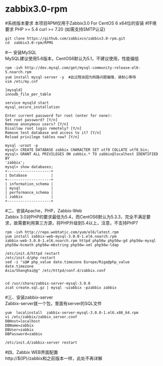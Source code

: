 # zabbix3.0-rpm
#系统版本要求
本项目RPM仅用于Zabbix3.0 For CentOS 6 x64位的安装
#环境要求
PHP >= 5.4
curl >= 7.20 (如需支持SMTP认证)
```
git clone https://github.com/zabbixcn/zabbix3.0-rpm.git
cd  zabbix3.0-rpm/RPMS
```
#一 安装MySQL   
MySQL建议使用5.6版本，CentOS6默认为5.1，不建议使用，性能偏低
```
rpm -ivh http://dev.mysql.com/get/mysql-community-release-el6-5.noarch.rpm
yum install mysql-server -y  #此过程会因为网路问题偏慢，请耐心等待
vim /etc/my.cnf

[mysqld]
innodb_file_per_table

service mysqld start
mysql_secure_installation

Enter current password for root (enter for none):
Set root password? [Y/n]
Remove anonymous users? [Y/n]
Disallow root login remotely? [Y/n]
Remove test database and access to it? [Y/n]
Reload privilege tables now? [Y/n]

mysql -uroot -p
mysql> CREATE DATABASE zabbix CHARACTER SET utf8 COLLATE utf8_bin;
mysql> GRANT ALL PRIVILEGES ON zabbix.* TO zabbix@localhost IDENTIFIED BY
'zabbix';
mysql> show databases;
+--------------------+     
| Database           |     
+--------------------+     
| information_schema |     
| mysql              |     
| performance_schema |     
| zabbix             |     
+--------------------+     
```
#二、安装Apache，PHP，Zabbix-Web   
Zabbix
3.0对PHP的要求最低为5.4，而CentOS6默认为5.3.3，完全不满足要求，故需要利用第三方源，将PHP升级到5.4以上，注意，不支持PHP7
```
rpm -ivh http://repo.webtatic.com/yum/el6/latest.rpm
yum install zabbix-web-mysql-3.0.0-1.el6.noarch.rpm
zabbix-web-3.0.0-1.el6.noarch.rpm httpd php56w php56w-gd php56w-mysql
php56w-bcmath php56w-mbstring php56w-xml php56w-ldap

/etc/init.d/httpd restart
/etc/init.d/php restart
sed -i "s@# php_value date.timezone Europe/Riga@php_value date.timezone
Asia/Shanghai@g" /etc/httpd/conf.d/zabbix.conf


cd /usr/share/zabbix-server-mysql-3.0.0
zcat create.sql.gz | mysql -uzabbix -pzabbix zabbix
```
#三、安装zabbix-server  
Zabbix-server就一个包，里面有server的SQL文件
```
yum  localinstall  zabbix-server-mysql-3.0.0-1.el6.x86_64.rpm
vi /etc/zabbix/zabbix_server.conf
DBHost=localhost
DBName=zabbix
DBUser=zabbix
DBPassword=zabbix

/etc/init.d/zabbix-server restart
```

#四、Zabbix WEB界面配置  
http://${IP}/zabbix和之前版本一样，此处不再详解

